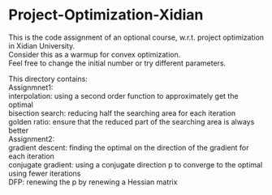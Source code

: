 # Project-Optimization-Xidian

This is the code assignment of an optional course, w.r.t. project optimization in Xidian University.  
Consider this as a warmup for convex optimization.  
Feel free to change the initial number or try different parameters.  

This directory contains:  
Assignmnet1:  
    interpolation: using a second order function to approximately get the optimal  
    bisection search: reducing half the searching area for each iteration  
    golden ratio: ensure that the reduced part of the searching area is always better  
Assignment2:  
    gradient descent: finding the optimal on the direction of the gradient for each iteration  
    conjugate gradient: using a conjugate direction p to converge to the optimal using fewer iterations  
    DFP: renewing the p by renewing a Hessian matrix  
  
